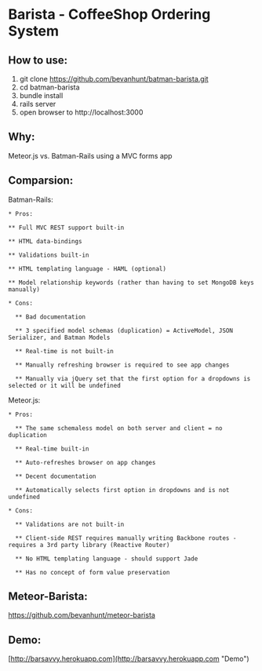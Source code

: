 # Barista - CoffeeShop Ordering System
## How to use:
  1. git clone https://github.com/bevanhunt/batman-barista.git
  2. cd batman-barista
  3. bundle install
  4. rails server
  5. open browser to http://localhost:3000

## Why:
  Meteor.js vs. Batman-Rails using a MVC forms app

## Comparsion:
  Batman-Rails:
  >>   
    * Pros:
  >>>
    ** Full MVC REST support built-in

    ** HTML data-bindings
      
    ** Validations built-in
      
    ** HTML templating language - HAML (optional)
      
    ** Model relationship keywords (rather than having to set MongoDB keys manually)
  >> 
    * Cons: 
  >>>
      ** Bad documentation 
    
      ** 3 specified model schemas (duplication) = ActiveModel, JSON Serializer, and Batman Models
    
      ** Real-time is not built-in
    
      ** Manually refreshing browser is required to see app changes
    
      ** Manually via jQuery set that the first option for a dropdowns is selected or it will be undefined
  
  Meteor.js:
  >>
    * Pros:
  >>>  
      ** The same schemaless model on both server and client = no duplication 
     
      ** Real-time built-in
     
      ** Auto-refreshes browser on app changes 
     
      ** Decent documentation
     
      ** Automatically selects first option in dropdowns and is not undefined
  >>    
    * Cons:
  >>>  
      ** Validations are not built-in
    
      ** Client-side REST requires manually writing Backbone routes - requires a 3rd party library (Reactive Router)
    
      ** No HTML templating language - should support Jade 
    
      ** Has no concept of form value preservation

## Meteor-Barista:
  https://github.com/bevanhunt/meteor-barista

## Demo:
  [http://barsavvy.herokuapp.com](http://barsavvy.herokuapp.com "Demo")
